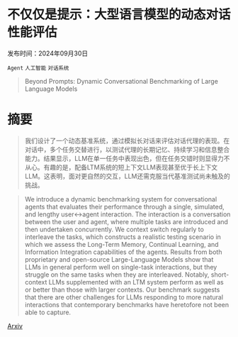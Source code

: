 # 不仅仅是提示：大型语言模型的动态对话性能评估

发布时间：2024年09月30日

`Agent` `人工智能` `对话系统`

> Beyond Prompts: Dynamic Conversational Benchmarking of Large Language Models

# 摘要

> 我们设计了一个动态基准系统，通过模拟长对话来评估对话代理的表现。在对话中，多个任务交替进行，以测试代理的长期记忆、持续学习和信息整合能力。结果显示，LLM在单一任务中表现出色，但在任务交错时则显得力不从心。有趣的是，配备LTM系统的短上下文LLM表现甚至优于长上下文LLM。这表明，面对更自然的交互，LLM还需克服当代基准测试尚未触及的挑战。

> We introduce a dynamic benchmarking system for conversational agents that evaluates their performance through a single, simulated, and lengthy user$\leftrightarrow$agent interaction. The interaction is a conversation between the user and agent, where multiple tasks are introduced and then undertaken concurrently. We context switch regularly to interleave the tasks, which constructs a realistic testing scenario in which we assess the Long-Term Memory, Continual Learning, and Information Integration capabilities of the agents. Results from both proprietary and open-source Large-Language Models show that LLMs in general perform well on single-task interactions, but they struggle on the same tasks when they are interleaved. Notably, short-context LLMs supplemented with an LTM system perform as well as or better than those with larger contexts. Our benchmark suggests that there are other challenges for LLMs responding to more natural interactions that contemporary benchmarks have heretofore not been able to capture.

[Arxiv](https://arxiv.org/abs/2409.20222)
